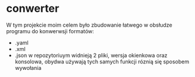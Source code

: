 # conwerter
W tym projekcie moim celem było zbudowanie łatwego w obsłudze programu do konwerwsji formatów:
- .yaml
- .xml
- .json
w repozytoriuym widnieją 2 pliki, wersja okienkowa oraz konsolowa, obydwa używają tych samych funkcji róznią się sposobem wywołania